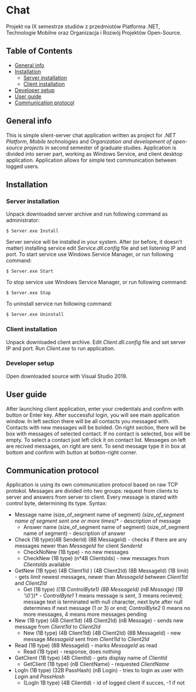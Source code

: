 # Chat
Projekt na IX semestrze studiów z przedmiotów Platforma .NET, Technologie Mobilne oraz Organizacja i Rozwój Projektów Open-Source.
## Table of Contents
- [General info](#general-info)
- [Installation](#installation)
  - [Server installation](#server-installation)
  - [Client installation](#client-installation)
- [Developer setup](#developer-setup)
- [User guide](#user-guide)
- [Communication protocol](#communication-protocol)
## General info
This is simple slient-server chat application written as project for *.NET Platform*, *Mobile technologies* and *Organization and development of open-source projects* in second semester of graduate studies.
Application is divided into server part, working as Windows Service, and client desktop application.
Application allows for simple text communication between logged users.
## Installation

### Server installation
Unpack downloaded server archive and run following command as administrator:
```
$ Server.exe Install
```
Server service will be installed in your system.
After (or before, it doesn't matter) installing service edit *Service.dll.config* file and set listening IP and port.
To start service use Windows Service Manager, or run following command:
```
$ Server.exe Start
```
To stop service use Windows Service Manager, or run following command:
```
$ Server.exe Stop
```
To uninstall service run following command:
```
$ Server.exe Uninstall
```
### Client installation
Unpack downloaded client archive.
Edit *Client.dll.config* file and set server IP and port.
Run *Client.exe* to run application.
### Developer setup
Open downloaded source with Visual Studio 2019.
## User guide
After launching client application, enter your credentials and confirm with button or Enter key.
After successful login, you will see main application window. In left section there will be all contacts you messaged with. Contacts with new messages will be bolded. On right section, there will be box with messages of selected contact. If no contact is selected, box will be empty. To select a contact just left click it on contact list. Messeges on left are recived messages, on right are sent. To send message type it in box at bottom and confirm with button at botton-right corner.
## Communication protocol
Application is using its own communication protocol based on raw TCP protokol. Messages are divided into two groups: request from clients to server and answers from server to client. Every message is stared with control byte, determining its type.
Syntax:
- Message name (size_of_segment name of segment) *(size_of_segment name of segment sent one or more times)*\* - description of message
  - Answer name (size_of_segment name of segment) (size_of_segment name of segment) - description of answer
- Check (1B type)(4B SenderId) (8B MessageId) - checks if there are any messages newer than *MessageId* for client *SenderId*
  - CheckNoNew (1B type) - no new messages
  - CheckNew (1B type) (n\*4B ClientsIds) - new messages from *ClientsIds* available
- GetNew (1B type) (4B Client1Id ) (4B Client2Id) (8B MessageId) (1B limit) - gets *limit* newest messages, newer than *MessageId* between *Client1Id* and *Client2Id*
  - Get (1B type) *((1B ControlByte1) (8B MessageId) (nB Message) (1B '\0'))*\* - *ControlByte1* 1 means message is sent, 3 means recieved; message text is terminated with null character, next byte after null determines if next message (1 or 3) or end; *ControlByte2* 0 means no more messages, 4 means more messages pending
- New (1B type) (4B Client1Id) (4B Client2Id) (nB Message) - sends new message from *Client1Id* to *Client2Id* 
  - New (1B type) (4B Client1Id) (4B Client2Id) (8B MessageId) - new message *MessageId* sent from *Client1Id* to *Client2Id* 
- Read (1B type) (8B MessageId) - marks *MessageId* as read
  - Read (1B type) - response, does nothing
- GetClient (1B type) (4B ClientId) - gets display name of *ClientId*
  - GetClient (1B type) (nB ClientName) - requested *ClientName*
- LogIn (1B type) (32B PassHash) (nB Login) - tries to login as user with *Login* and *PassHash*
  - (LogIn 1B type) (4B ClientId) - id of logged client if succes, -1 if not